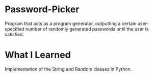 # Password-Picker
Program that acts as a program generator, outputting a certain user-specified number of randomly generated passwords until the user is satisfied.

# What I Learned
Implementation of the String and Random classes in Python.
